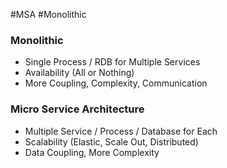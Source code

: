 #MSA #Monolithic

### Monolithic

* Single Process / RDB for Multiple Services
* Availability (All or Nothing)
* More Coupling, Complexity, Communication
### Micro Service Architecture

* Multiple Service / Process / Database for Each
* Scalability (Elastic, Scale Out, Distributed)
* Data Coupling, More Complexity